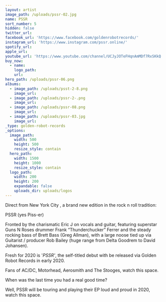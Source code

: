 ```yaml
---
layout: artist
image_path: /uploads/pssr-02.jpg
name: PSSR
sort_number: 5
hidden: false
twitter_url:
facebook_url: 'https://www.facebook.com/goldenrobotrecords/'
instagram_url: 'https://www.instagram.com/pssr.online/'
spotify_url:
apple_url:
youtube_url: 'https://www.youtube.com/channel/UCJyJOTeFHqnAmMDf7RxSKkQ'
buy_now:
  - name:
    logo_path:
    url:
hero_path: /uploads/pssr-06.png
albums:
  - image_path: /uploads/psst-2-8.png
    image_url:
  - image_path: /uploads/pssr-2-.png
    image_url:
  - image_path: /uploads/pssr-08.png
    image_url:
  - image_path: /uploads/pssr-03.jpg
    image_url:
_type: golden-robot-records
_options:
  image_path:
    width: 500
    height: 500
    resize_style: contain
  hero_path:
    width: 1500
    height: 1000
    resize_style: contain
  logo_path:
    width: 200
    height: 200
    expandable: false
    uploads_dir: uploads/logos
---
```


Direct from New York City , a brand new edition in the rock n roll tradition:

PSSR (yes Piss-er)

Fronted by the charismatic Eric J on vocals and guitar, featuring superstar Guns N Roses drummer Frank “Thunderchucker” Ferrer and the steady rocking bass of Brett Bass (Greg Allman), with a large noose tied up via Guitarist / producer Rob Bailey (huge range from Delta Goodrem to David Johansen).

Fresh for 2020 is '*PSSR'*, the self-titled debut with be released via Golden Robot Records in early 2020. &nbsp;

Fans of AC/DC, Motorhead, Aerosmith and The Stooges, watch this space.&nbsp;

When was the last time you had a real good time?

Well, PSSR will be touring and playing their EP loud and proud in 2020, watch this space.